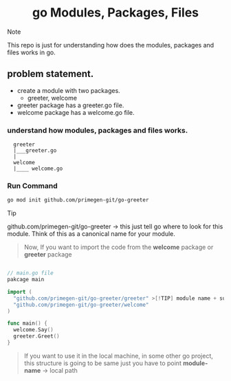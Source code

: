 <center><h1>go Modules, Packages, Files</h1></center>

> [!NOTE]
> This repo is just for understanding how does the modules, packages and files works in go.

## problem statement. 
 - create a module with two packages.
    - greeter, welcome 
 - greeter package has a greeter.go file.
 - welcome package has a welcome.go file.

### understand how modules, packages and files works. 

```
  greeter
  |___greeter.go 
  |
  welcome
  |____ welcome.go 

```


### Run Command

```bash 
go mod init github.com/primegen-git/go-greeter 
```

> [!TIP]
> github.com/primegen-git/go-greeter  -> this just tell go where to look for this module.
> Think of this as a canonical name for your module.

> Now, If you want to import the code from the **welcome** package or **greeter** package

```go 

// main.go file 
pakcage main 

import (
  "github.com/primegen-git/go-greeter/greeter" >[!TIP] module name + sub-package name.
  "github.com/primegen-git/go-greeter/welcome"
)

func main() {
  welcome.Say()
  greeter.Greet() 
}
```
> If you want to use it in the local machine, in some other go project, 
> this structure is going  to be same just you have to point **module-name** -> local path


